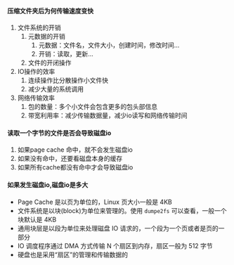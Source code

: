 #### 压缩文件夹后为何传输速度变快
1. 文件系统的开销
	1. 元数据的开销
		1. 元数据：文件名，文件大小，创建时间，修改时间...
		2. 开销：读取，更新...
	2. 文件的开闭操作
2. IO操作的效率
	1. 连续操作比分散操作小文件快
	2. 减少大量的系统调用
3. 网络传输效率
	1. 包的数量：多个小文件会包含更多的包头部信息
	2. 带宽利用率：减少传输数据量，减少io读写和网络传输时间


#### 读取一个字节的文件是否会导致磁盘io
1. 如果page cache 命中，就不会发生磁盘io
2. 如果没有命中，还要看磁盘本身的缓存
3. 如果所有cache都没有命中才会导致磁盘io

#### 如果发生磁盘io,磁盘io是多大
- Page Cache 是以页为单位的，Linux 页大小一般是 4KB
- 文件系统是以块(block)为单位来管理的。使用 `dumpe2fs` 可以查看，一般一个块默认是 4KB
- 通用块层是以段为单位来处理磁盘 IO 请求的，一个段为一个页或者是页的一部分
- IO 调度程序通过 DMA 方式传输 N 个扇区到内存，扇区一般为 512 字节
- 硬盘也是采用“扇区”的管理和传输数据的